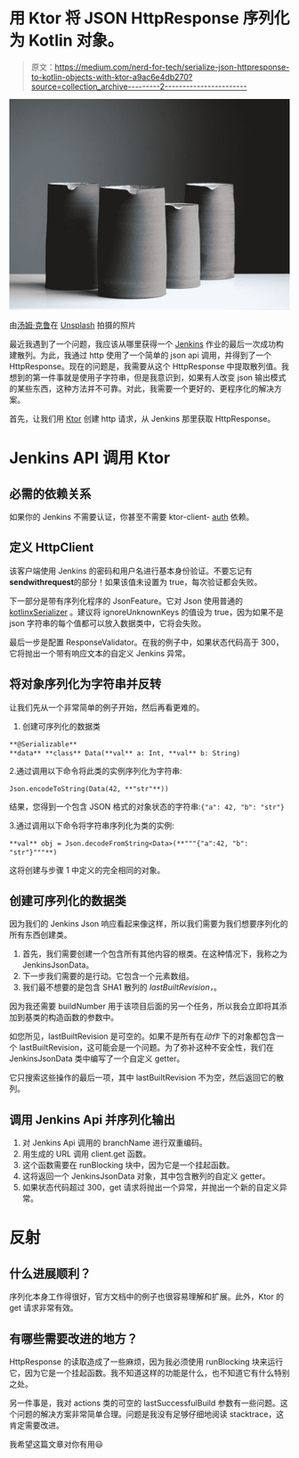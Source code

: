 # 用 Ktor 将 JSON HttpResponse 序列化为 Kotlin 对象。

> 原文：<https://medium.com/nerd-for-tech/serialize-json-httpresponse-to-kotlin-objects-with-ktor-a9ac6e4db270?source=collection_archive---------2----------------------->

![](img/21e2ee61dc24ae2aae4eca18dc17423c.png)

由[汤姆·克鲁](https://unsplash.com/@tomcrewceramics?utm_source=medium&utm_medium=referral)在 [Unsplash](https://unsplash.com?utm_source=medium&utm_medium=referral) 拍摄的照片

最近我遇到了一个问题，我应该从哪里获得一个 [Jenkins](https://www.jenkins.io/) 作业的最后一次成功构建散列。为此，我通过 http 使用了一个简单的 json api 调用，并得到了一个 HttpResponse。现在的问题是，我需要从这个 HttpResponse 中提取散列值。我想到的第一件事就是使用子字符串，但是我意识到，如果有人改变 json 输出模式的某些东西，这种方法并不可靠。对此，我需要一个更好的、更程序化的解决方案。

首先，让我们用 [Ktor](https://ktor.io) 创建 http 请求，从 Jenkins 那里获取 HttpResponse。

# Jenkins API 调用 Ktor

## 必需的依赖关系

如果你的 Jenkins 不需要认证，你甚至不需要 ktor-client- [auth](https://ktor.io/docs/authentication.html#basic-usage) 依赖。

## 定义 HttpClient

该客户端使用 Jenkins 的密码和用户名进行基本身份验证。不要忘记有**sendwithrequest**的部分！如果该值未设置为 true，每次验证都会失败。

下一部分是带有序列化程序的 JsonFeature。它对 Json 使用普通的 [kotlinxSerializer](https://kotlinlang.org/docs/serialization.html) 。建议将 ignoreUnknownKeys 的值设为 true，因为如果不是 json 字符串的每个值都可以放入数据类中，它将会失败。

最后一步是配置 ResponseValidator。在我的例子中，如果状态代码高于 300，它将抛出一个带有响应文本的自定义 Jenkins 异常。

## 将对象序列化为字符串并反转

让我们先从一个非常简单的例子开始，然后再看更难的。

1.  创建可序列化的数据类

```
**@Serializable** 
**data** **class** Data(**val** a: Int, **val** b: String)
```

2.通过调用以下命令将此类的实例序列化为字符串:

```
Json.encodeToString(Data(42, **"str"**))
```

结果，您得到一个包含 JSON 格式的对象状态的字符串:`{"a": 42, "b": "str"}`

3.通过调用以下命令将字符串序列化为类的实例:

```
**val** obj = Json.decodeFromString<Data>(**"""{"a":42, "b": "str"}"""**)
```

这将创建与步骤 1 中定义的完全相同的对象。

## 创建可序列化的数据类

因为我们的 Jenkins Json 响应看起来像这样，所以我们需要为我们想要序列化的所有东西创建类。

1.  首先，我们需要创建一个包含所有其他内容的根类。在这种情况下，我称之为 JenkinsJsonData。
2.  下一步我们需要的是行动。它包含一个元素数组。
3.  我们最不想要的是包含 SHA1 散列的 *lastBuiltRevision，*。

因为我还需要 buildNumber 用于该项目后面的另一个任务，所以我会立即将其添加到基类的构造函数的参数中。

如您所见，lastBuiltRevision 是可空的。如果不是所有在*动作* 下的对象都包含一个 lastBuiltRevision，这可能会是一个问题。为了弥补这种不安全性，我们在 JenkinsJsonData 类中编写了一个自定义 getter。

它只搜索这些操作的最后一项，其中 lastBuiltRevision 不为空，然后返回它的散列。

## 调用 Jenkins Api 并序列化输出

1.  对 Jenkins Api 调用的 branchName 进行双重编码。
2.  用生成的 URL 调用 client.get 函数。
3.  这个函数需要在 runBlocking 块中，因为它是一个挂起函数。
4.  这将返回一个 JenkinsJsonData 对象，其中包含散列的自定义 getter。
5.  如果状态代码超过 300，get 请求将抛出一个异常，并抛出一个新的自定义异常。

# 反射

## 什么进展顺利？

序列化本身工作得很好，官方文档中的例子也很容易理解和扩展。此外，Ktor 的 get 请求非常有效。

## 有哪些需要改进的地方？

HttpResponse 的读取造成了一些麻烦，因为我必须使用 runBlocking 块来运行它，因为它是一个挂起函数。我不知道这样的功能是什么，也不知道它有什么特别之处。

另一件事是，我对 actions 类的可空的 lastSuccessfulBuild 参数有一些问题。这个问题的解决方案非常简单合理。问题是我没有足够仔细地阅读 stacktrace，这肯定需要改进。

我希望这篇文章对你有用😃